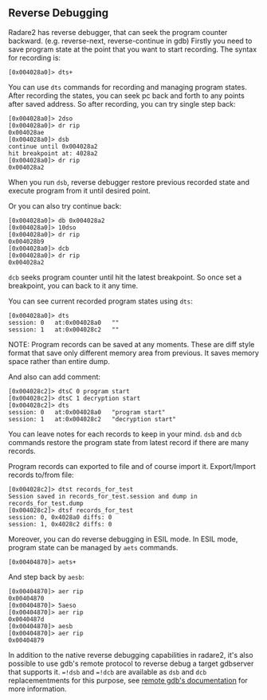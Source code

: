 ## Reverse Debugging

Radare2 has reverse debugger, that can seek the program counter backward.
(e.g. reverse-next, reverse-continue in gdb)
Firstly you need to save program state at the point that you want to start recording.
The syntax for recording is:

```
[0x004028a0]> dts+
```

You can use `dts` commands for recording and managing program states.
After recording the states, you can seek pc back and forth to any points after saved address.
So after recording, you can try single step back:

```
[0x004028a0]> 2dso
[0x004028a0]> dr rip
0x004028ae
[0x004028a0]> dsb
continue until 0x004028a2
hit breakpoint at: 4028a2
[0x004028a0]> dr rip
0x004028a2
```

When you run `dsb`, reverse debugger restore previous recorded state and execute program from it
until desired point.

Or you can also try continue back:

```
[0x004028a0]> db 0x004028a2
[0x004028a0]> 10dso
[0x004028a0]> dr rip
0x004028b9
[0x004028a0]> dcb
[0x004028a0]> dr rip
0x004028a2
```

`dcb` seeks program counter until hit the latest breakpoint.
So once set a breakpoint, you can back to it any time.

You can see current recorded program states using `dts`:

```
[0x004028a0]> dts
session: 0   at:0x004028a0   ""
session: 1   at:0x004028c2   ""
```

NOTE: Program records can be saved at any moments. These are diff style format
that save only different memory area from previous. It saves memory space rather
than entire dump.

And also can add comment:

```
[0x004028c2]> dtsC 0 program start
[0x004028c2]> dtsC 1 decryption start
[0x004028c2]> dts
session: 0   at:0x004028a0   "program start"
session: 1   at:0x004028c2   "decryption start"
```

You can leave notes for each records to keep in your mind.
`dsb` and `dcb` commands restore the program state from latest record if there are
many records.

Program records can exported to file and of course import it.
Export/Import records to/from file:

```
[0x004028c2]> dtst records_for_test
Session saved in records_for_test.session and dump in records_for_test.dump
[0x004028c2]> dtsf records_for_test
session: 0, 0x4028a0 diffs: 0
session: 1, 0x4028c2 diffs: 0
```

Moreover, you can do reverse debugging in ESIL mode.
In ESIL mode, program state can be managed by `aets` commands.

```
[0x00404870]> aets+
```

And step back by `aesb`:

```
[0x00404870]> aer rip
0x00404870
[0x00404870]> 5aeso
[0x00404870]> aer rip
0x0040487d
[0x00404870]> aesb
[0x00404870]> aer rip
0x00404879
```

In addition to the native reverse debugging capabilities in radare2, it's also possible to
use gdb's remote protocol to reverse debug a target gdbserver that supports it.
`=!dsb` and `=!dcb` are available as `dsb` and `dcb` replacementments for this purpose,
see [remote gdb's documentation](remote_gdb.md) for more information.
